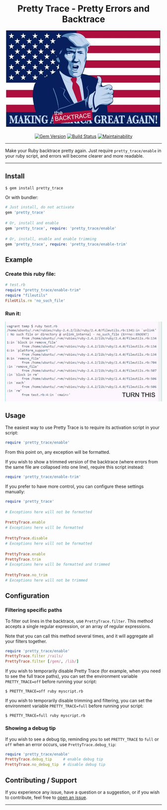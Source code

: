 <div align='center'>

# Pretty Trace - Pretty Errors and Backtrace


![flag](better-backtrace.png)

[![Gem Version](https://badge.fury.io/rb/pretty_trace.svg)](https://badge.fury.io/rb/pretty_trace)
[![Build Status](https://github.com/DannyBen/pretty_trace/workflows/Test/badge.svg)](https://github.com/DannyBen/pretty_trace/actions?query=workflow%3ATest)
[![Maintainability](https://api.codeclimate.com/v1/badges/c9db6ec58ec7ac1484aa/maintainability)](https://codeclimate.com/github/DannyBen/pretty_trace/maintainability)

</div>

---



Make your Ruby backtrace pretty again. Just require `pretty_trace/enable` 
in your ruby script, and errors will become clearer and more readable.

---


## Install

```shell
$ gem install pretty_trace
```

Or with bundler:

```ruby
# Just install, do not activate
gem 'pretty_trace'

# Or, install and enable
gem 'pretty_trace', require: 'pretty_trace/enable'

# Or, install, enable and enable trimming
gem 'pretty_trace', require: 'pretty_trace/enable-trim'
```


## Example

### Create this ruby file:

```ruby
# test.rb
require "pretty_trace/enable-trim"
require "fileutils"
FileUtils.rm 'no_such_file'
```

### Run it:

![screenshot](screenshot.gif)


## Usage

The easiest way to use Pretty Trace is to require its activation script in
your script:

```ruby
require 'pretty_trace/enable'
```

From this point on, any exception will be formatted.

If you wish to show a trimmed version of the backtrace (where errors from the
same file are collapsed into one line), require this script instead:

```ruby
require 'pretty_trace/enable-trim'
```

If you prefer to have more control, you can configure these settings 
manually:

```ruby
require 'pretty_trace'

# Exceptions here will not be formatted

PrettyTrace.enable
# Exceptions here will be formatted

PrettyTrace.disable
# Exceptions here will not be formatted

PrettyTrace.enable
PrettyTrace.trim
# Exceptions here will be formatted and trimmed

PrettyTrace.no_trim
# Exceptions here will not be trimmed
```


## Configuration

### Filtering specific paths

To filter out lines in the backtrace, use `PrettyTrace.filter`. This method
accepts a single regular expression, or an array of regular expressions.

Note that you can call this method several times, and it will aggregate all
your filters together.

```ruby
require 'pretty_trace/enable'
PrettyTrace.filter /rails/
PrettyTrace.filter [/gem/, /lib/]
```

If you wish to temporarily disable Pretty Trace (for example, when you need 
to see the full trace paths), you can set the environment variable 
`PRETTY_TRACE=off` before running your script:

```shell
$ PRETTY_TRACE=off ruby myscript.rb
```

If you wish to temporarily disable trimming and filtering, you can set the
environment variable `PRETTY_TRACE=full` before running your script:

```shell
$ PRETTY_TRACE=full ruby myscript.rb
```

### Showing a debug tip

If you wish to see a debug tip, reminding you to set `PRETTY_TRACE` to `full` or `off` when an error occurs, use `PrettyTrace.debug_tip`:

```ruby
require 'pretty_trace/enable'
PrettyTrace.debug_tip     # enable debug tip
PrettyTrace.no_debug_tip  # disable debug tip
```

## Contributing / Support

If you experience any issue, have a question or a suggestion, or if you wish
to contribute, feel free to [open an issue][issues].

---

[issues]: https://github.com/DannyBen/pretty_trace/issues
